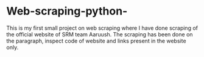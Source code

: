 # Web-scraping-python-
This is my first small project on web scraping where I have done scraping of the official website of SRM team Aaruush. 
The scraping has been done on the paragraph, inspect code of website and links present in the website only.
